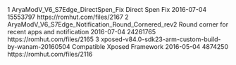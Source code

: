 <?xml version="1.0" encoding="utf-8"?>
 <hash>
<addons>
 <addon>
 <id>1</id> 
<!-- Use integers only, make them unique --> <name>AryaModV_V6_S7Edge_DirectSpen_Fix</name> 
<!-- The name, simples --> 
<description>Direct Spen Fix</description> 
<!-- You can use markdown here if you want --> <updated-at>2016-07-04</updated-at> 
<!-- Must be in yyyy-mm-dd format --> <size>15553797</size> 
<!-- filesize in bytes --> 
<download-link> https://romhut.com/files/2167 </download-link> 
</addon> 
 <addon>
 <id>2</id> 
<!-- Use integers only, make them unique --> <name>AryaModV_V6_S7Edge_Notification_Round_Cornered_rev2</name> 
<!-- The name, simples --> 
<description>Round corner for recent apps and notification</description> 
<!-- You can use markdown here if you want --> <updated-at>2016-07-04</updated-at> 
<!-- Must be in yyyy-mm-dd format --> <size>24261765</size> 
<!-- filesize in bytes --> 
<download-link> https://romhut.com/files/2165 </download-link> 
</addon>
<id>3</id> 
<!-- Use integers only, make them unique --> <name>xposed-v84.0-sdk23-arm-custom-build-by-wanam-20160504</name> 
<!-- The name, simples --> 
<description>Compatible Xposed Framework</description> 
<!-- You can use markdown here if you want --> <updated-at>2016-05-04</updated-at> 
<!-- Must be in yyyy-mm-dd format --> <size>4874250</size> 
<!-- filesize in bytes --> 
<download-link> https://romhut.com/files/2116 </download-link> 
</addon> 
</addons> 
</hash>
